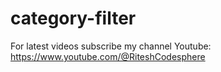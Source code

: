 # category-filter

For latest videos subscribe my channel Youtube: https://www.youtube.com/@RiteshCodesphere
